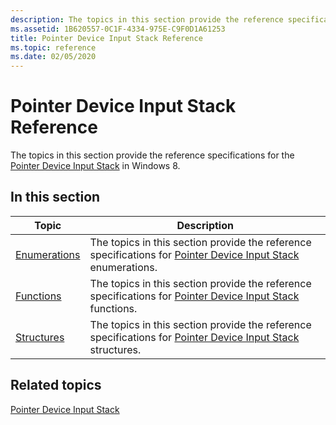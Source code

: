 ```yaml
---
description: The topics in this section provide the reference specifications for the Pointer Device Input Stack in Windows 8.
ms.assetid: 1B620557-0C1F-4334-975E-C9F0D1A61253
title: Pointer Device Input Stack Reference
ms.topic: reference
ms.date: 02/05/2020
---
```


# Pointer Device Input Stack Reference

The topics in this section provide the reference specifications for the [Pointer Device Input Stack](pointer-device-stack-portal.md) in Windows 8.

## In this section

| Topic | Description |
|---|---|
| [Enumerations](enumerations.md)<br/> | The topics in this section provide the reference specifications for [Pointer Device Input Stack](pointer-device-stack-portal.md) enumerations.<br/> |
| [Functions](functions.md)<br/>       | The topics in this section provide the reference specifications for [Pointer Device Input Stack](pointer-device-stack-portal.md) functions.<br/>    |
| [Structures](structures.md)<br/>     | The topics in this section provide the reference specifications for [Pointer Device Input Stack](pointer-device-stack-portal.md) structures.<br/>   |

## Related topics

[Pointer Device Input Stack](pointer-device-stack-portal.md)
